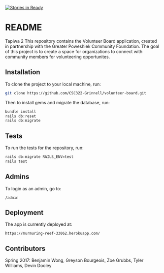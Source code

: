 [![Stories in Ready](https://badge.waffle.io/CSC322-Grinnell/volunteer-board.png?label=ready&title=Ready)](https://waffle.io/CSC322-Grinnell/volunteer-board)
# README
Tapiwa 2
This repository contains the Volunteer Board application, created in partnership with the Greater Poweshiek Community Foundation. The goal of this project is to create a space for organizations to connect with community members for volunteering opportunites.

## Installation
To clone the project to your local machine, run:
```bash
git clone https://github.com/CSC322-Grinnell/volunteer-board.git
```

Then to install gems and migrate the database, run:
```bash
bundle install
rails db:reset
rails db:migrate
```

## Tests
To run the tests for the repository, run:
```bash
rails db:migrate RAILS_ENV=test
rails test
```

## Admins
To login as an admin, go to:
```
/admin
```

## Deployment

The app is currently deployed at:
```
https://murmuring-reef-33062.herokuapp.com/
```

## Contributors

Spring 2017:
Benjamin Wong, Greyson Bourgeois, Zoe Grubbs, Tyler Williams, Devin Dooley
